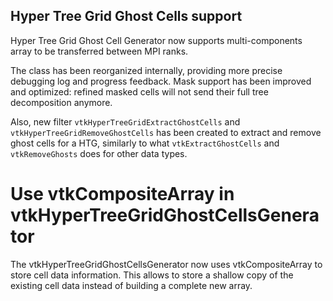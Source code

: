 ## Hyper Tree Grid Ghost Cells support

Hyper Tree Grid Ghost Cell Generator now supports multi-components array to be transferred between MPI ranks.

The class has been reorganized internally, providing more precise debugging log and progress feedback.
Mask support has been improved and optimized: refined masked cells will not send their full tree decomposition anymore.

Also, new filter `vtkHyperTreeGridExtractGhostCells` and `vtkHyperTreeGridRemoveGhostCells` has been created to extract
and remove ghost cells for a HTG, similarly to what `vtkExtractGhostCells` and `vtkRemoveGhosts` does for other data types.

# Use vtkCompositeArray in vtkHyperTreeGridGhostCellsGenerator

The vtkHyperTreeGridGhostCellsGenerator now uses vtkCompositeArray to store cell data information.
This allows to store a shallow copy of the existing cell data instead of building a complete new array.
